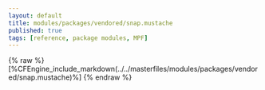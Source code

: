 ```yaml
---
layout: default
title: modules/packages/vendored/snap.mustache
published: true
tags: [reference, package modules, MPF]
---
```

{% raw %}
[%CFEngine_include_markdown(../../masterfiles/modules/packages/vendored/snap.mustache)%]
{% endraw %}
